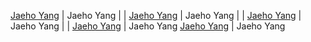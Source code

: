 [Jaeho Yang](https://github.com/Jae12ho/Jae12ho)            | Jaeho Yang                            |                   |
[Jaeho Yang](https://github.com/Jae12ho/Jae12ho)            | Jaeho Yang                            |                   |
[Jaeho Yang](https://github.com/Jae12ho/Jae12ho)            | Jaeho Yang                            |                   |
[Jaeho Yang](https://github.com/Jae12ho/Jae12ho)            | Jaeho Yang 
[Jaeho Yang](https://github.com/Jae12ho/Jae12ho)            | Jaeho Yang 